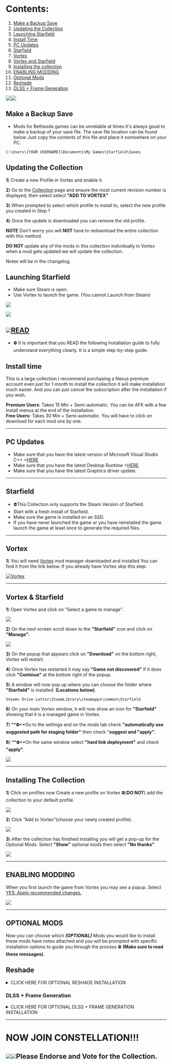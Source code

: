 

# Contents:
1) [Make a Backup Save](#make-a-backup-save)
2) [Updating the Collection](#updating-the-collection)
3) [Launching Starfield](#launching-starfield)
4) [Install Time](#install-time)
5) [PC Updates](#pc-updates)
6) [Starfield](#starfield)
7) [Vortex](#vortex)
8) [Vortex and Starfield](#vortex-and-starfield)
9) [Installing the collection](#installing-the-collection)
10) [ENABLING MODDING](#enabling-modding)
11) [Optional Mods](#optional-mods)
12) [Reshade](#reshade)
13) [DLSS + Frame Generation](#dlss-+-frame-generation)

![](https://s11.gifyu.com/images/Sgd38.jpg)![](https://s11.gifyu.com/images/SgdAu.png)

## Make a Backup Save

- Mods for Bethesda games can be unreliable at times it's always good to make a backup of your save file. The save file location can be found below Just copy the contents of this file and place it somewhere on your PC.

```
C:\Users\[YOUR USERNAME]\Documents\My Games\Starfield\Saves
```

## Updating the Collection

**1**) Create a new Profile in Vortex and enable it.

**2**) Go to the [Collection](https://next.nexusmods.com/starfield/collections/npk3lv?tab=about&utm_source=copy&utm_medium=social&utm_campaign=share_collection) page and ensure the most current revision number is displayed, then select select **"ADD TO VORTEX"**

**3**) When prompted to select which profile to install to, select the new profile you created in Step 1

**4**) Once the update is downloaded you can remove the old profile.

**NOTE** Don't worry you will **NOT** have to redownload the entire collection with this method.

**DO NOT** update any of the mods in this collection individually in Vortex when a mod gets updated we will update the collection.

Notes will be in the changelog.

## Launching Starfield

- Make sure Steam is open.
- Use Vortex to launch the game. (You cannot Launch from Steam)

![](https://s11.gifyu.com/images/SgO30.jpg)

![](https://s11.gifyu.com/images/Sgd38.jpg)

## ![](https://s11.gifyu.com/images/SgdAq.png)[READ](https://)

- ⛔ It Is important that you READ the following Installation guide to fully understand everything clearly. It is a simple step-by-step guide.

## Install time

This is a large collection I recommend purchasing a Nexus premium account even just for 1 month to install the collection it will make installation much easier. And you can just cancel the subscription after the installation if you wish.

**Premium Users**: Takes 15 Min + Semi-automatic. You can be AFK with a few Install menus at the end of the installation.\
**Free Users:** Takes 30 Min + Semi-automatic. You will have to click on download for each mod one by one.

***

## PC  Updates

- Make sure that you have the latest version of Microsoft Visual Studio C++ >[HERE](https://aka.ms/vs/17/release/vc_redist.x64.exe)
- Make sure that you have the latest Desktop Runtime >[HERE](https://dotnet.microsoft.com/en-us/download/dotnet/thank-you/runtime-desktop-7.0.3-windows-x64-installer)
- Make sure that you have the latest Graphics driver update.

***

## Starfield

- ⛔This Collection only supports the Steam Version of Starfield.
- Start with a fresh install of Starfield.
- Make sure the game is installed on an SSD.
- If you have never launched the game or you have reinstalled the game launch the game at least once to generate the required files.&#x20;

***

## Vortex

**1**) You will need [Vortex](https://www.nexusmods.com/site/mods/1) mod manager downloaded and installed You can find it from the link below. If you already have Vortex skip this step.

[![Vortex](https://i.imgur.com/xXhkzvj.png)](https://www.nexusmods.com/site/mods/1 "Vortex page")

***

## Vortex & Starfield

**1**) Open Vortex and click on "Select a game to manage".

![](https://s12.gifyu.com/images/Select-a-game-to-managed.jpg)

**2**) On the next screen scroll down to the **"Starfield"** icon and click on **"Manage".**

![](https://s11.gifyu.com/images/SgCKR.jpg)

**3**) On the popup that appears click on **"Download"** on the bottom right, Vortex will restart.

**4**) Once Vortex has restarted it may say **"Game not discovered"** If it does click **"Continue"** at the bottom right of the popup.

**5**) A window will now pop up where you can choose the folder where  **"Starfield"** is installed. **(Locations below)**.

```
Steam> Drive Letter\SteamLibrary\steamapps\common\Starfield
```

**6**) On your main Vortex window, it will now show an icon for **"Starfield"** showing that it is a managed game in Vortex.

**7**) **⛔**Go to the settings and on the mods tab check **"automatically use suggested path for staging folder"** then check "**suggest and "apply".**

**8**) **⛔**On the same window select **"hard link deployment"** and check **"apply"**.

![](https://s11.gifyu.com/images/Untitledef56ac4a42e1f37d.jpg)

***

## Installing The Collection

**1**) Click on profiles now Create a new profile on Vortex ⛔(**DO NOT**) add the collection to your default profile.

![](https://s11.gifyu.com/images/SgCKJ.jpg)

**2**) Click "Add to Vortex"(choose your newly created profile).

![](https://s12.gifyu.com/images/Untitled1.png)

**3**) After the collection has finished installing you will get a pop-up for the Optional Mods. Select  **"Show"** optional mods then select **"No thanks"**

![](https://s11.gifyu.com/images/SgGTE.jpg)

***

## ENABLING MODDING

When you first launch the game from Vortex you may see a popup. Select [YES: Apply recommended changes.](https://)

![](https://s11.gifyu.com/images/S4U8u.jpg)

***

## OPTIONAL MODS

Now you can choose which ***(OPTIONAL)***  Mods you would like to install these mods have notes attached and you will be prompted with specific installation options to guide you through the process ⛔ **(Make sure to read these messages)**.

## Reshade

<details><summary>CLICK HERE FOR OPTIONAL RESHADE INSTALLATION </summary>
ReShade is included with the collection once you have finished downloading it will be placed on the toolbar in the top left-hand corner of Vortex.

NOTE If you use a Reshade make sure that HDR is disabled in Windows.

**1**) Click on Reshade in the top corner.

![](https://s11.gifyu.com/images/SgO3F.jpg)

**2**) Select browse and find the **"*****Starfield.exe*****"** and select it.**(Locations below)**

```
Steam> Drive Letter\SteamLibrary\steamapps\common\Starfield\Starfield.exe
```

**3**) Select Directx 10/11/12\
**4**) On the **"select preset to install"** select next\
**5**) Select next and finish the installation.\
**6**) Run the game

I have added the Reshade below.

- Constellation Reshade by[v2](https://www.nexusmods.com/hogwartslegacy/users/123334373)

### **Reshade controls**

**End** key to toggle main effects\
**Home** key to open GUI
</details>

### DLSS + Frame Generation

<details><summary>CLICK HERE FOR OPTIONAL DLSS + FRAME GENERATION INSTALLATION</summary>
&#x20;⛔DLSS CURRENTLY NOT AVAILABLE

Remember this is experimental you may see crashes here and there but it is well worth it.

**1**) Open Vortex and select "Collections".\
**2**) Select "View".\
**3**) Select the optional Mods and Install and Enable the DLSS Mod below.\
![](https://s11.gifyu.com/images/S4IK7.png)4) Now you need to download the 2 files below.\
[nvngx\_dlss.dll](https://www.techpowerup.com/download/nvidia-dlss-dll/)

[nvngx\_dlssg.dll](https://www.techpowerup.com/download/nvidia-dlss-3-frame-generation-dll/)

**5**) Place these 2 files in the following location.

```
steamapps\common\Starfield\Data\SFSE\Plugins\nv-streamline
```

**6**) Once done should look as follows.

![](https://s11.gifyu.com/images/S4ITQ.jpg)**7**) Once in the game you will see all the new options added to the Display Settings Menu.

NOTE Only use the "Quality" setting as other settings may increase the risk of the black screen bug.
</details>

***

# NOW JOIN CONSTELLATION!!!

## ![](<\<iframe src="https://giphy.com/embed/6yG1e2cnStpgpEDDId" width="480" height="270" frameBorder="0" class="giphy-embed" allowFullScreen\>\</iframe\>\<p\>\<a href="https://giphy.com/gifs/xbox-xbox-series-x-starfield-e3-6yG1e2cnStpgpEDDId"\>via GIPHY\</a\>\</p\>>)![](https://media.giphy.com/media/6yG1e2cnStpgpEDDId/giphy-downsized-large.gif)Please Endorse and Vote for the Collection.


